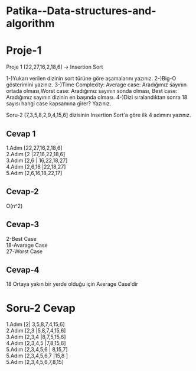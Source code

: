 # Patika--Data-structures-and-algorithm

# Proje-1

Proje 1
[22,27,16,2,18,6] -> Insertion Sort

1-)Yukarı verilen dizinin sort türüne göre aşamalarını yazınız.
2-)Big-O gösterimini yazınız.
3-)Time Complexity: Average case: Aradığımız sayının ortada olması,Worst case: Aradığımız sayının sonda olması, Best case: Aradığımız sayının dizinin en başında olması.
4-)Dizi sıralandıktan sonra 18 sayısı hangi case kapsamına girer? Yazınız.


Soru-2  [7,3,5,8,2,9,4,15,6] dizisinin Insertion Sort'a göre ilk 4 adımını yazınız.


## Cevap 1

 1.Adım [22,27,16,2,18,6] <br>
 2.Adım [2 |27,16,22,18,6] <br>
 3.Adım [2,6 | 16,22,18,27] <br>
 4.Adım [2,6,16 |22,18,27] <br>
 5.Adım [2,6,16,18,22,17] <br>
## Cevap-2

O(n^2)
## Cevap-3

2-Best Case <br>
18-Avarage Case <br>
27-Worst Case <br>

## Cevap-4
18 Ortaya yakın bir yerde olduğu için Average Case'dir

# Soru-2 Cevap
  1.Adım [2| 3,5,8,7,4,15,6] <br>
 2.Adım [2,3 |5,8,7,4,15,6] <br>
 3.Adım [2,3,4 |8,7,5,15,6] <br>
 4.Adım [2,3,4,5 |7,8,15,6] <br>
 5.Adım [2,3,4,5,6 | 8,15,7] <br>
 5.Adım [2,3,4,5,6,7 |15,8 ] <br>
 5.Adım [2,3,4,5,6,7,8,15] <br>
 
  
